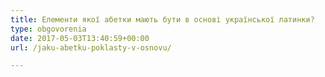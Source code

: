 ```yaml
---
title: Елементи якої абетки мають бути в основі української латинки?
type: obgovorenia
date: 2017-05-03T13:40:59+00:00
url: /jaku-abetku-poklasty-v-osnovu/

---
```

